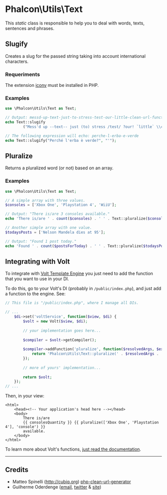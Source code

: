 Phalcon\Utils\Text
=============
This *static* class is responsible to help you to deal with words, texts, sentences and phrases.

Slugify
---
Creates a slug for the passed string taking into account international characters.

### Requeriments
The extension [iconv](http://php.net/manual/en/book.iconv.php) must be installed in PHP.

### Examples
```php
use \Phalcon\Utils\Text as Text;

// Output: messd-up-text-just-to-stress-test-our-little-clean-url-function
echo Text::slugify
        ("Mess'd up --text-- just (to) stress /test/ ?our! `little` \\clean\\ url fun.ction!?-->");

// The following expression will echo: perche-l-erba-e-verde
echo Text::slugify("Perché l'erba è verde?", "'");
```

Pluralize
---
Returns a pluralized word (or not) based on an array.

### Examples
```php
use \Phalcon\Utils\Text as Text;

// A simple array with three values.
$consoles = ['Xbox One', 'Playstation 4', 'WiiU'];

// Output: "There is/are 3 consoles available."
echo 'There is/are ' . count($consoles) . ' ' . Text::pluralize($consoles, 'console') . ' available.';
```

```php
// Another simple array with one value.
$todaysPosts = ['Nelson Mandela dies at 95'];

// Output: "Found 1 post today."
echo 'Found ' . count($postsForToday) . ' ' . Text::pluralize($todaysPosts, 'post') . ' today.';
```

Integrating with Volt
---
To integrate with [Volt Template Engine](http://docs.phalconphp.com/en/latest/reference/volt.html) you just need to add the function that you want to use in your DI.

To do this, go to your Volt's DI (probably in `/public/index.php`), and just add a function to the engine. See:

```php
// This file is "/public/index.php", where I manage all DIs.

// ...
    $di->set('voltService', function($view, $di) {
        $volt = new Volt($view, $di);
        
        // your implementation goes here...
        
        $compiler = $volt->getCompiler();
        
        $compiler->addFunction('pluralize', function($resolvedArgs, $exprArga) {
            return 'Phalcon\Utils\Text::pluralize(' . $resolvedArgs . ')';
        });
        
        // more of yours' implementation...
        
        return $volt;
    });
// ...
```

Then, in your view:

```html+php
<html>
    <head><!-- Your application's head here --></head>
    <body>
        There is/are 
        {{ consolesQuantity }} {{ pluralize(['Xbox One', 'Playstation 4'], 'console') }}  
        available.
    </body>
</html>
```

To learn more about Volt's functions, [just read the documentation](http://docs.phalconphp.com/en/latest/reference/volt.html#functions).

***
Credits
----
* Matteo Spinelli (http://cubiq.org) [php-clean-url-generator](http://cubiq.org/the-perfect-php-clean-url-generator)
* Guilherme Oderdenge ([email](mailto:guilhermeoderdenge@gmail.com), [twitter](http://twitter.com/chiefgui) & [site](http://vincae.com))
